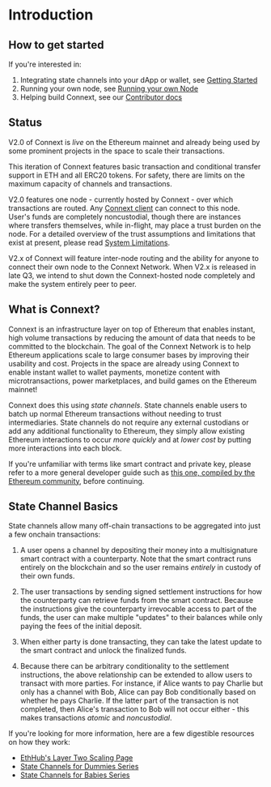 # Introduction

## How to get started

If you're interested in:
1. Integrating state channels into your dApp or wallet, see [Getting Started](../userDocumentation/quickStart)
2. Running your own node, see [Running your own Node](../nodeDocumentation/runNode.md)
3. Helping build Connext, see our [Contributor docs](../contributorDocumentation/CONTRIBUTING.md)

## Status

V2.0 of Connext is *live* on the Ethereum mainnet and already being used by some prominent projects in the space to scale their transactions.

This iteration of Connext features basic transaction and conditional transfer support in ETH and all ERC20 tokens. For safety, there are limits on the maximum capacity of channels and transactions. 

V2.0 features one node - currently hosted by Connext - over which transactions are routed. Any [Connext client](../userDocumentation/clientAPI.md) can connect to this node. User's funds are completely noncustodial, though there are instances where transfers themselves, while in-flight, may place a trust burden on the node. For a detailed overview of the trust assumptions and limitations that exist at present, please read [System Limitations](../userDocumentation/limitations.md).

V2.x of Connext will feature inter-node routing and the ability for anyone to connect their own node to the Connext Network. When V2.x is released in late Q3, we intend to shut down the Connext-hosted node completely and make the system entirely peer to peer.

## What is Connext?

Connext is an infrastructure layer on top of Ethereum that enables instant, high volume transactions by reducing the amount of data that needs to be committed to the blockchain. The goal of the Connext Network is to help Ethereum applications scale to large consumer bases by improving their usability and cost. Projects in the space are already using Connext to enable instant wallet to wallet payments, monetize content with microtransactions, power marketplaces, and build games on the Ethereum mainnet!

Connext does this using *state channels*. State channels enable users to batch up normal Ethereum transactions without needing to trust intermediaries. State channels do not require any external custodians or add any additional functionality to Ethereum, they simply allow existing Ethereum interactions to occur *more quickly* and at *lower cost* by putting more interactions into each block.

If you're unfamiliar with terms like smart contract and private key, please refer to a more general developer guide such as [this one, compiled by the Ethereum community](https://github.com/ethereum/wiki/wiki/Ethereum-Development-Tutorial), before continuing.


## State Channel Basics

State channels allow many off-chain transactions to be aggregated into just a few onchain transactions:

1. A user opens a channel by depositing their money into a multisignature smart contract with a counterparty. Note that the smart contract runs entirely on the blockchain and so the user remains *entirely* in custody of their own funds.

2. The user transactions by sending signed settlement instructions for how the counterparty can retrieve funds from the smart contract. Because the instructions give the counterparty irrevocable access to part of the funds, the user can make multiple "updates" to their balances while only paying the fees of the initial deposit.

3. When either party is done transacting, they can take the latest update to the smart contract and unlock the finalized funds.

4. Because there can be arbitrary conditionality to the settlement instructions, the above relationship can be extended to allow users to transact with more parties. For instance, if Alice wants to pay Charlie but only has a channel with Bob, Alice can pay Bob conditionally based on whether he pays Charlie. If the latter part of the transaction is not completed, then Alice's transaction to Bob will not occur either - this makes transactions *atomic* and *noncustodial*.

If you're looking for more information, here are a few digestible resources on how they work:

* [EthHub's Layer Two Scaling Page](https://docs.ethhub.io/ethereum-roadmap/layer-2-scaling/state-channels/)
* [State Channels for Dummies Series](https://medium.com/blockchannel/counterfactual-for-dummies-part-1-8ff164f78540)
* [State Channels for Babies Series](https://medium.com/connext/state-channels-for-babies-c39a8001d9af)


